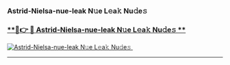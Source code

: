 ### Astrid-Nielsa-nue-leak N𝚞e L𝚎a𝚔 Nu𝚍e𝚜   

### [ **🔗👉 🔴 Astrid-Nielsa-nue-leak N𝚞e L𝚎a𝚔 Nu𝚍e𝚜 **](https://taap.it/xNRuk4)  

[![Astrid-Nielsa-nue-leak N𝚞e L𝚎a𝚔 Nu𝚍e𝚜 ](https://i.imgur.com/0qMVB7G.gif)](https://taap.it/xNRuk4)  

___  

